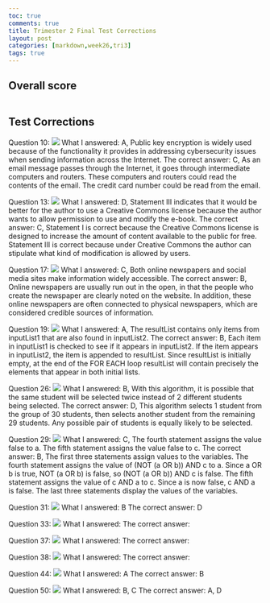 ```yaml
---
toc: true
comments: true
title: Trimester 2 Final Test Corrections
layout: post
categories: [markdown,week26,tri3]
tags: true
---
```

## Overall score
<img src= "">

## Test Corrections

Question 10:
<img src= "https://github.com/sarahliu2006/Sarah-Liu/blob/42f3027a480f32ddf49a150c661b68e303844e98/images/2q10.PNG">
What I answered: A, Public key encryption is widely used because of the functionality it provides in addressing cybersecurity issues when sending information across the Internet.
The correct answer: C, As an email message passes through the Internet, it goes through intermediate computers and routers. These computers and routers could read the contents of the email. The credit card number could be read from the email.

Question 13:
<img src= "https://github.com/sarahliu2006/Sarah-Liu/blob/42f3027a480f32ddf49a150c661b68e303844e98/images/2q13.PNG">
What I answered: D, Statement III indicates that it would be better for the author to use a Creative Commons license because the author wants to allow permission to use and modify the e-book.
The correct answer: C, Statement I is correct because the Creative Commons license is designed to increase the amount of content available to the public for free. Statement III is correct because under Creative Commons the author can stipulate what kind of modification is allowed by users.

Question 17:
<img src= "https://github.com/sarahliu2006/Sarah-Liu/blob/42f3027a480f32ddf49a150c661b68e303844e98/images/2q17.PNG">
What I answered: C, Both online newspapers and social media sites make information widely accessible.
The correct answer: B, Online newspapers are usually run out in the open, in that the people who create the newspaper are clearly noted on the website. In addition, these online newspapers are often connected to physical newspapers, which are considered credible sources of information.

Question 19:
<img src= "https://github.com/sarahliu2006/Sarah-Liu/blob/42f3027a480f32ddf49a150c661b68e303844e98/images/2q19.PNG">
What I answered: A, The resultList contains only items from inputList1 that are also found in inputList2. 
The correct answer: B,  Each item in inputList1 is checked to see if it appears in inputList2. If the item appears in inputList2, the item is appended to resultList. Since resultList is initially empty, at the end of the FOR EACH loop resultList will contain precisely the elements that appear in both initial lists.

Question 26:
<img src= "https://github.com/sarahliu2006/Sarah-Liu/blob/42f3027a480f32ddf49a150c661b68e303844e98/images/2q26.PNG">
What I answered: B, With this algorithm, it is possible that the same student will be selected twice instead of 2 different students being selected.
The correct answer: D, This algorithm selects 1 student from the group of 30 students, then selects another student from the remaining 29 students. Any possible pair of students is equally likely to be selected.

Question 29:
<img src= "https://github.com/sarahliu2006/Sarah-Liu/blob/42f3027a480f32ddf49a150c661b68e303844e98/images/2q29.PNG">
What I answered: C, The fourth statement assigns the value false to a. The fifth statement assigns the value false to c.
The correct answer: B, The first three statements assign values to the variables. The fourth statement assigns the value of (NOT (a OR b)) AND c to a. Since a OR b is true, NOT (a OR b) is false, so (NOT (a OR b)) AND c is false. The fifth statement assigns the value of c AND a to c. Since a is now false, c AND a is false. The last three statements display the values of the variables.

Question 31:
<img src= "https://github.com/sarahliu2006/Sarah-Liu/blob/42f3027a480f32ddf49a150c661b68e303844e98/images/2q31.PNG">
What I answered: B
The correct answer: D

Question 33:
<img src= "https://github.com/sarahliu2006/Sarah-Liu/blob/42f3027a480f32ddf49a150c661b68e303844e98/images/2q33.PNG">
What I answered: 
The correct answer: 

Question 37:
<img src= "https://github.com/sarahliu2006/Sarah-Liu/blob/42f3027a480f32ddf49a150c661b68e303844e98/images/2q37.PNG">
What I answered: 
The correct answer: 

Question 38:
<img src= "https://github.com/sarahliu2006/Sarah-Liu/blob/42f3027a480f32ddf49a150c661b68e303844e98/images/2q38.PNG">
What I answered: 
The correct answer: 

Question 44:
<img src= "https://github.com/sarahliu2006/Sarah-Liu/blob/42f3027a480f32ddf49a150c661b68e303844e98/images/2q44.PNG">
What I answered: A
The correct answer: B

Question 50:
<img src= "https://github.com/sarahliu2006/Sarah-Liu/blob/42f3027a480f32ddf49a150c661b68e303844e98/images/2q50.PNG">
What I answered: B, C
The correct answer: A, D
